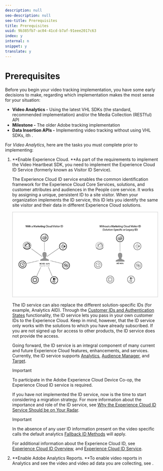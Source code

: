```yaml
---
description: null
seo-description: null
seo-title: Prerequisites
title: Prerequisites
uuid: 9b385fb7-ac04-41cd-b7af-91eee2017c63
index: y
internal: n
snippet: y
translate: y
---
```


# Prerequisites

Before you begin your video tracking implementation, you have some early decisions to make, regarding which implementation makes the most sense for your situation:

* **Video Analytics -** Using the latest VHL SDKs (the standard, recommended implementation) and/or the Media Collection (RESTful) API
* **Milestone -** The older Adobe tracking implementation
* **Data Insertion APIs -** Implementing video tracking without using VHL SDKs, ith .

For *Video Analytics*, here are the tasks you must complete prior to implementing:

1. **Enable Experience Cloud. **As part of the requirements to implement the Video Heartbeat SDK, you need to implement the Experience Cloud ID Service (formerly known as Visitor ID Service).

   The Experience Cloud ID service enables the common identification framework for the Experience Cloud Core Services, solutions, and customer attributes and audiences in the People core service. It works by assigning a unique, persistent ID to a site visitor. When your organization implements the ID service, this ID lets you identify the same site visitor and their data in different Experience Cloud solutions.

   <a id="fig_E7648D1E230E4AA588C80C9092B662EA"></a>

   ![](assets/mc_id_service_graphic.png)

   The ID service can also replace the different solution-specific IDs (for example, Analytics AID). Through the [Customer IDs and Authentication States](https://marketing.adobe.com/resources/help/en_US/mcvid/mcvid-authenticated-state.html) functionality, the ID service lets you pass in your own customer IDs to the Experience Cloud. Keep in mind, however, that the ID service only works with the solutions to which you have already subscribed. If you are not signed up for access to other products, the ID service does not provide the access.

   Going forward, the ID service is an integral component of many current and future Experience Cloud features, enhancements, and services. Currently, the ID service supports [Analytics](http://www.adobe.com/marketing-cloud/web-analytics.html), [Audience Manager](http://www.adobe.com/marketing-cloud/data-management-platform.html), and [Target](http://www.adobe.com/marketing-cloud/testing-targeting.html).

   >[!IMPORTANT]
   >
   >To participate in the Adobe Experience Cloud Device Co-op, the Experience Cloud ID service is required.

   If you have not implemented the ID service, now is the time to start considering a migration strategy. For more information about the importance and role of the ID service, see [Why the Experience Cloud ID Service Should be on Your Radar](http://blogs.adobe.com/digitalmarketing/analytics/why-new-adobe-marketing-cloud-id-service-should-be-on-your-radar/).

   >[!IMPORTANT]
   >
   >In the absence of any user ID information present on the video specific calls the default analytics [Fallback ID Methods](https://marketing.adobe.com/resources/help/en_US/sc/implement/visid_fallback.html) will apply.

   For additional information about the Experience Cloud ID, see [Experience Cloud ID Overview](https://marketing.adobe.com/resources/help/en_US/mcvid/mcvid-overview.html), and [Experience Cloud ID Service](https://marketing.adobe.com/resources/help/en_US/mcvid/). 

1. **Enable Adobe Analytics Reports. **To enable video reports in Analytics and see the video and video ad data you are collecting, see [](../media-reports/media-reports-enable.md).

